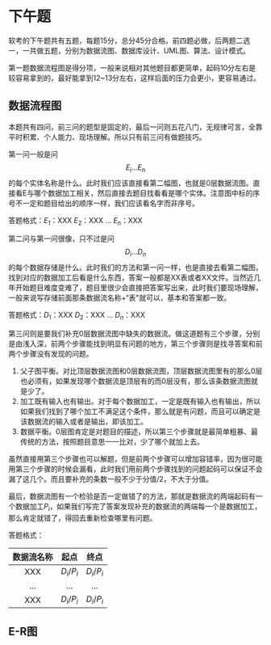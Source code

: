 # 下午题

软考的下午题共有五题，每题15分，总分45分合格。前四题必做，后两题二选一，一共做五题，分别为数据流图、数据库设计、UML图、算法、设计模式。

第一题数据流程图是得分项，一般来说相对其他题目都更简单，起码10分左右是较容易拿到的，最好能拿到12~13分左右，这样后面的压力会更小，更容易通过。

## 数据流程图

本题共有四问，前三问的题型是固定的，最后一问则五花八门，无规律可言，全靠平时积累、个人能力、现场理解。所以只有前三问有做题技巧。

第一问一般是问$$E_i...E_n$$的每个实体名称是什么。此时我们应该直接看第二幅图，也就是0层数据流图。直接看E与哪个数据加工相关，然后直接去题目找看看是哪个实体。注意图中标的序号不一定和题目给出的顺序一样，我们应该看名字而非序号。

答题格式：$E_1$：XXX	$E_2$：XXX	...	$E_n$：XXX

第二问与第一问很像，只不过是问$$D_i...D_n$$的每个数据存储是什么。此时我们的方法和第一问一样，也是直接去看第二幅图，找到对应的数据加工后看是什么东西，答案一般都是XX表或者XX文件。当然近几年开始题目难度变难了，题目里很少会直接把答案写出来，此时我们要现场理解，一般来说写存储前面那条数据流名称+“表"就可以，基本和答案都一致。

答题格式：$D_1$：XXX	$D_2$：XXX	...	$D_n$：XXX

第三问则是要我们补充0层数据流图中缺失的数据流。做这道题有三个步骤，分别是由浅入深，前两个步骤能找到明显有问题的地方，第三个步骤则是找寻答案和前两个步骤没有发现的问题。

1. 父子图平衡。对比顶层数据流图和0层数据流图，顶层数据流图里有的那么0层也必须有，如果发现哪个数据流是顶层有的而0层没有，那么该条数据流图就是少了。
2. 加工既有输入也有输出。对于每个数据加工，一定是既有输入也有输出，所以如果我们找到了哪个加工不满足这个条件，那么就是有问题，而且可以确定是该数据流的输入或者是输出，即该加工。
3. 数据平衡。0层图肯定是对题目的描述，所以第三个步骤就是最简单粗暴、最传统的方法，按照题目意思一一比对，少了哪个就加上去。

虽然直接用第三个步骤也可以解题，但是前两个步骤可以增加容错率，因为很可能用第三个步骤的时候会漏看，此时我们用前两个步骤找到的问题起码可以保证不会漏了这几个。而且要补充的条数一般不少于分值/2，不大于分值。

最后，数据流图有一个检验是否一定做错了的方法，那就是数据流的两端起码有一个数据加工$P_i$，如果我们写完了答案发现补充的数据流的两端每一个是数据加工，那么肯定就错了，得回去重新检查哪里有问题。

答题格式：

| 数据流名称 |   起点    |   终点    |
| :--------: | :-------: | :-------: |
|    XXX     | $D_i/P_i$ | $D_i/P_i$ |
|    ...     |    ...    |    ...    |
|    XXX     | $D_i/P_i$ | $D_i/P_i$ |

## E-R图

